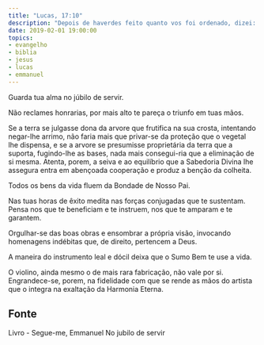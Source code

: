 ```yaml
---
title: "Lucas, 17:10"
description: "Depois de haverdes feito quanto vos foi ordenado, dizei: somos servos inúteis, fizemos o que devíamos fazer. - Jesus"
date: 2019-02-01 19:00:00
topics: 
- evangelho
- biblia
- jesus
- lucas
- emmanuel
---
```


Guarda tua alma no júbilo de servir.

Não reclames honrarias, por mais alto te pareça o triunfo em tuas mãos.

Se a terra se julgasse dona da arvore que frutifica na sua crosta,
intentando negar-lhe arrimo, não faria mais que privar-se da proteção que o
vegetal lhe dispensa, e se a arvore se presumisse proprietária da terra que
a suporta, fugindo-lhe as bases, nada mais consegui-ria que a
eliminação de si mesma. Atenta, porem, a seiva
e ao equilíbrio que
a Sabedoria Divina lhe assegura entra em abençoada cooperação e produz
a benção da colheita.

Todos os bens da vida fluem da Bondade de Nosso Pai.

Nas tuas horas de êxito medita nas forças conjugadas que te sustentam. Pensa nos
que te beneficiam e te instruem, nos que te amparam e te garantem.

Orgulhar-se das boas obras e ensombrar a própria visão, invocando homenagens
indébitas que, de direito, pertencem a Deus.

A maneira do instrumento leal e dócil deixa que o Sumo Bem te use a vida.

O violino, ainda mesmo o de mais rara fabricação, não vale por si. Engrandece-se,
porem, na fidelidade com que se rende as mãos do artista que o integra na
exaltação da Harmonia Eterna.


## Fonte
Livro - Segue-me, Emmanuel
No jubilo de servir
